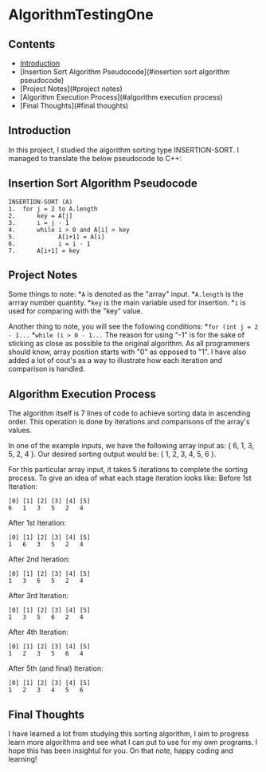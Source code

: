 # AlgorithmTestingOne

## Contents

- [Introduction](#introduction)
- [Insertion Sort Algorithm Pseudocode](#insertion sort algorithm pseudocode)
- [Project Notes](#project notes)
- [Algorithm Execution Process](#algorithm execution process)
- [Final Thoughts](#final thoughts)

## Introduction

In this project, I studied the algorithm sorting type INSERTION-SORT. I managed to translate the below pseudocode to C++:

## Insertion Sort Algorithm Pseudocode

```
INSERTION-SORT (A)
1.  for j = 2 to A.length
2.      key = A[j]
3.      i = j - 1
4.      while i > 0 and A[i] > key
5.            A[i+1] = A[i]
6.            i = i - 1
7.      A[i+1] = key
```

## Project Notes

Some things to note:
*`A` is denoted as the "array" input.
*`A.length` is the arrray number quantity.
*`key` is the main variable used for insertion.
*`i` is used for comparing with the "key" value.

Another thing to note, you will see the following conditions:
*`for (int j = 2 - 1...`
*`while (i > 0 - 1...`
The reason for using "-1" is for the sake of sticking as close as possible to the original algorithm. As all programmers should know, array position starts with "0" as opposed to "1". I have also added a lot of cout's as a way to illustrate how each iteration and comparison is handled.

## Algorithm Execution Process

The algorithm itself is 7 lines of code to achieve sorting data in ascending order. This operation is done by iterations and comparisons of the array's values.

In one of the example inputs, we have the following array input as: { 6, 1, 3, 5, 2, 4 }.
Our desired sorting output would be: { 1, 2, 3, 4, 5, 6 }.

For this particular array input, it takes 5 iterations to complete the sorting process. To give an idea of what each stage iteration looks like:
Before 1st Iteration:
```
[0] [1] [2] [3] [4] [5]
6   1   3   5   2   4
```

After 1st Iteration:
```
[0] [1] [2] [3] [4] [5]
1   6   3   5   2   4
```

After 2nd Iteration:
```
[0] [1] [2] [3] [4] [5]
1   3   6   5   2   4
```

After 3rd Iteration:
```
[0] [1] [2] [3] [4] [5]
1   3   5   6   2   4
```

After 4th Iteration:
```
[0] [1] [2] [3] [4] [5]
1   2   3   5   6   4
```

After 5th (and final) Iteration:
```
[0] [1] [2] [3] [4] [5]
1   2   3   4   5   6
```

## Final Thoughts

I have learned a lot from studying this sorting algorithm, I aim to progress learn more algorithms and see what I can put to use for my own programs. I hope this has been insightul for you. On that note, happy coding and learning!
